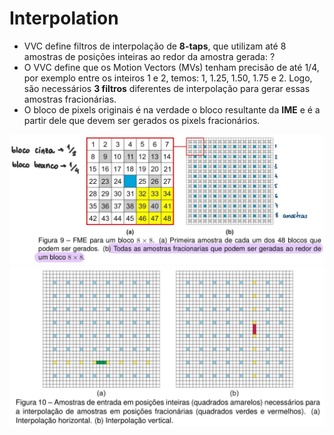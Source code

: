 # Interpolation 
- VVC define filtros de interpolação de **8-taps**, que utilizam até 8 amostras de posições inteiras ao redor da amostra gerada: ?
- O VVC define que os Motion Vectors (MVs) tenham precisão de até 1/4, por exemplo entre os inteiros 1 e 2, temos: 1, 1.25, 1.50, 1.75 e 2. Logo, são necessários **3 filtros** diferentes de interpolação para gerar essas amostras fracionárias. 
- O bloco de pixels originais é na verdade o bloco resultante da **IME** e é a partir dele que devem ser gerados os pixels fracionários. 

![Alt text](fig9_interp.jpg)
![Alt text](fig10_interp.jpg)